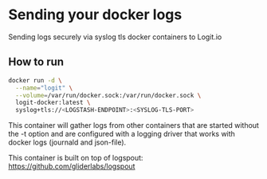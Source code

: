 # Sending your docker logs
Sending logs securely via syslog tls docker containers to Logit.io

## How to run

```sh
docker run -d \
  --name="logit" \
  --volume=/var/run/docker.sock:/var/run/docker.sock \
  logit-docker:latest \
  syslog+tls://<LOGSTASH-ENDPOINT>:<SYSLOG-TLS-PORT>
```

This container will gather logs from other containers that are started without the -t option and are configured with a logging driver that works with docker logs (journald and json-file).

This container is built on top of logspout: https://github.com/gliderlabs/logspout
